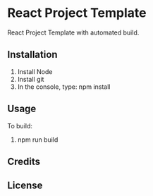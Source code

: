 # React Project Template

React Project Template with automated build.

## Installation

1. Install Node
2. Install git
3. In the console, type: npm install

## Usage

To build:

1. npm run build

## Credits

## License
